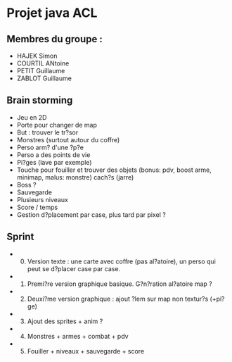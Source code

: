 # Projet java ACL

## Membres du groupe :
* HAJEK Simon
* COURTIL ANtoine
* PETIT Guillaume
* ZABLOT Guillaume

## Brain storming
* Jeu en 2D
* Porte pour changer de map
* But : trouver le tr?sor
* Monstres (surtout autour du coffre)
* Perso arm? d'une ?p?e
* Perso a des points de vie
* Pi?ges (lave par exemple)
* Touche pour fouiller et trouver des objets (bonus: pdv, boost arme, minimap, malus: monstre) cach?s (jarre)
* Boss ?
* Sauvegarde
* Plusieurs niveaux
* Score / temps
* Gestion d?placement par case, plus tard par pixel ?

## Sprint
* 0. Version texte : une carte avec coffre (pas al?atoire), un perso qui peut se d?placer case par case.
* 1. Premi?re version graphique basique. G?n?ration al?atoire map ?
* 2. Deuxi?me version graphique : ajout ?lem sur map non textur?s (+pi?ge)
* 3. Ajout des sprites + anim ?
* 4. Monstres + armes + combat + pdv
* 5. Fouiller + niveaux + sauvegarde + score


